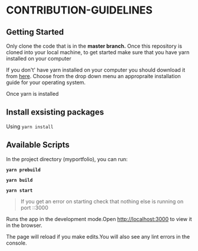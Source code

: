 # CONTRIBUTION-GUIDELINES

## Getting Started

Only clone the code that is in the **master branch.** Once this repository is cloned into your local machine, to get started make sure that you have yarn installed on your computer

If you don't' have yarn installed on your computer you should download it from [here](https://classic.yarnpkg.com/en/docs/install/#mac-stable). Choose from the drop down menu an appropraite installation guide for your operating system.

Once yarn is installed


## **Install exsisting packages**

Using `yarn install`


## **Available Scripts**

In the project directory (myportfolio), you can run:

**`yarn prebuild`**

**`yarn build`**

**`yarn start`**

> If you get an error on starting check that nothing else is running on port ::3000

Runs the app in the development mode.Open [http://localhost:3000](http://localhost:3000/) to view it in the browser.

The page will reload if you make edits.You will also see any lint errors in the console.